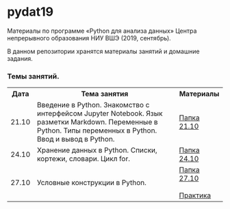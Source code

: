 # pydat19

Материалы по программе «Python для анализа данных» Центра непрерывного образования НИУ ВШЭ (2019, сентябрь).

В данном репозитории хранятся материалы занятий и домашние задания.

### Темы занятий.

<table>
<tr>
  <th>Дата</th>
  <th>Тема занятия</th>
  <th>Материалы</th>
</tr>
 <tr>
  <td>21.10</td>
  <td>Введение в Python. Знакомство с интерфейсом Jupyter Notebook. Язык разметки Markdown. Переменные в Python. Типы переменных в Python. Ввод и вывод в Python.</td>
   <td><a href="https://github.com/Loveskyrim/short_python_course/tree/master/21.10">Папка 21.10</a></td>
</tr>
  <tr>
  <td>24.10</td>
  <td>Хранение данных в Python. Списки, кортежи, словари. Цикл for.</td>
  <td><a href="https://github.com/Loveskyrim/short_python_course/tree/master/24.10">Папка 24.10</a></td>
</tr>
  <tr>
  <td>27.10</td>
  <td>Условные конструкции в Python.</td>
  <td><a href="https://github.com/Loveskyrim/short_python_course/tree/master/27.10">Папка 27.10</a><br><br>
    <a href="https://nbviewer.jupyter.org/github/roctbb/pydat19/blob/master/25.09/practice-1.ipynb">Практика</a></td>
</tr>
</table>
